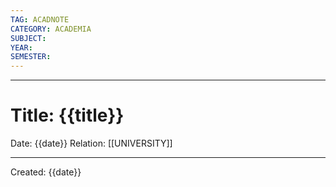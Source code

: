 ```yaml
---
TAG: ACADNOTE
CATEGORY: ACADEMIA
SUBJECT: 
YEAR:  
SEMESTER:  
---
```

---
# Title: {{title}}
Date: {{date}}
Relation: [[UNIVERSITY]]




---
Created: {{date}}
